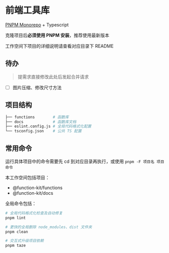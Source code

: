 # 前端工具库

[PNPM Monorepo](https://pnpm.io/zh/workspaces) + Typescript

克隆项目后**必须使用 PNPM 安装**，推荐使用最新版本

工作空间下项目的详细说明请查看对应目录下 README

## 待办

> 提需求直接修改此处后发起合并请求

- [ ] 图片压缩、修改尺寸方法

## 项目结构

```sh
├── functions        # 函数库
├── docs             # 函数库文档
├── eslint.config.js # 全局代码格式化配置
└── tsconfig.json    # 公共 TS 配置
```

## 常用命令

运行具体项目中的命令需要先 cd 到对应目录再执行，或使用 `pnpm -F 项目名 项目命令`

本工作空间包括项目：

- @function-kit/functions
- @function-kit/docs

全局命令包括：

```sh
# 全局代码格式化检查及自动修复
pnpm lint

# 更快的全局删除 node_modules、dist 文件夹
pnpm clean

# 交互式升级项目依赖
pnpm taze
```
